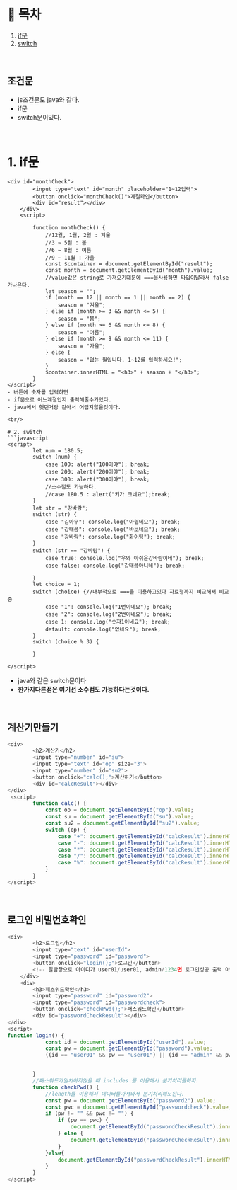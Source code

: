# 🔖 목차
1. [if문](#1-if문)<br/>
2. [switch](#2-switch)<br/>

<br/>

## 조건문
- js조건문도 java와 같다.
- if문
- switch문이있다.

<br/>


# 1. if문
```
<div id="monthCheck">
        <input type="text" id="month" placeholder="1~12입력">
        <button onclick="monthCheck()">계절확인</button>
        <div id="result"></div>
    </div>
    <script>

        function monthCheck() {
            //12월, 1월, 2월 : 겨울
            //3 ~ 5월 : 봄
            //6 ~ 8월 : 여름
            //9 ~ 11월 : 가을
            const $container = document.getElementById("result");
            const month = document.getElementById("month").value;
            //value값은 string로 가져오기떄문에 ===을사용하면 타입이달라서 false가나온다.
            let season = "";
            if (month == 12 || month == 1 || month == 2) {
                season = "겨울";
            } else if (month >= 3 && month <= 5) {
                season = "봄";
            } else if (month >= 6 && month <= 8) {
                season = "여름";
            } else if (month >= 9 && month <= 11) {
                season = "가을";
            } else {
                season = "없는 월입니다. 1~12를 입력하세요!";
            }
            $container.innerHTML = "<h3>" + season + "</h3>";
        }
</script>
- 버튼에 숫자를 입력하면
- if문으로 어느계절인지 출력해줄수가있다. 
- java에서 햇던거랑 같아서 어렵지않을것이다.

<br/>

# 2. switch
```javascript
<script>
        let num = 180.5;
        switch (num) {
            case 100: alert("100이야"); break;
            case 200: alert("200이야"); break;
            case 300: alert("300이야"); break;
            //소수점도 가능하다.
            //case 180.5 : alert("키가 크네요");break;
        }
        let str = "강바람";
        switch (str) {
            case "김아무": console.log("아쉽네요"); break;
            case "강태풍": console.log("바보네요"); break;
            case "강바람": console.log("화이팅"); break;
        }
        switch (str == "강바람") {
            case true: console.log("우와 아쉬운강바람이네"); break;
            case false: console.log("강태풍아니네"); break;

        }
        let choice = 1;
        switch (choice) {//내부적으로 ===을 이용하고있다 자료형까지 비교해서 비교중
            case "1": console.log("1번이네요"); break;
            case "2": console.log("2번이네요"); break;
            case 1: console.log("숫자1이네요"); break;
            default: console.log("없네요"); break;
        }
        switch (choice % 3) {

        }

</script>
```
- java와 같은 switch문이다 
- **한가지다른점은 여기선 소수점도 가능하다는것이다.**

<br/>

## 계산기만들기

```javascript
<div>
        <h2>계산기</h2>
        <input type="number" id="su">
        <input type="text" id="op" size="3">
        <input type="number" id="su2">
        <button onclick="calc();">계산하기</button>
        <div id="calcResult"></div>
</div>
 <script>
        function calc() {
            const op = document.getElementById("op").value;
            const su = document.getElementById("su").value;
            const su2 = document.getElementById("su2").value;
            switch (op) {
                case "+": document.getElementById("calcResult").innerHTML = Number(su) + Number(su2); break;
                case "-": document.getElementById("calcResult").innerHTML = Number(su) - Number(su2); break;
                case "*": document.getElementById("calcResult").innerHTML = Number(su) * Number(su2); break;
                case "/": document.getElementById("calcResult").innerHTML = Number(su) / Number(su2); break;
                case "%": document.getElementById("calcResult").innerHTML = Number(su) % Number(su2); break;
            }
        }
</script>
```

<br/>

## 로그인 비밀번호확인
```javascript
<div>
        <h2>로그인</h2>
        <input type="text" id="userId">
        <input type="password" id="password">
        <button onclick="login();">로그인</button>
        <!-- 알람창으로 아이디가 user01/user01, admin/1234면 로그인성공 출력 아니면 실패 출력 -->
    </div>
    <div>
        <h3>패스워드확인</h3>
        <input type="password" id="password2">
        <input type="password" id="passwordcheck">
        <button onclick="checkPwd();">패스워드확인</button>
        <div id="passwordCheckResult"></div>
</div>
<script>
function login() {
            const id = document.getElementById("userId").value;
            const pw = document.getElementById("password").value;
            ((id == "user01" && pw == "user01") || (id == "admin" && pw == "1234")) ? alert("로그인성공") : alert("로그인실패");


        }
        //패스워드가일치하지않을 때 includes 를 이용해서 분기처리를하자.
        function checkPwd() {
            //length를 이용해서 데이터를가져와서 분기처리해도된다.
            const pw = document.getElementById("password2").value;
            const pwc = document.getElementById("passwordcheck").value;
            if (pw != "" && pwc != "") {
                if (pw == pwc) {
                    document.getElementById("passwordCheckResult").innerHTML = "패스워드가일치합니다."
                } else {
                    document.getElementById("passwordCheckResult").innerHTML = "패스워드가일치하지않습니다."
                }
            }else{
                document.getElementById("passwordCheckResult").innerHTML = "값을 입력하세요."
            }
        }
</script>

```

<br/>












